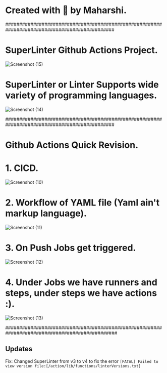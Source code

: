 # Created with 💌 by Maharshi.
###############################################################################################




# SuperLinter Github Actions Project.
![Screenshot (15)](https://github.com/Maharshibhatnagar/SuperLinter-Github-Actions/assets/119435144/5162dfc2-f29a-40da-ac25-7615c6b50a18)

# SuperLinter or Linter Supports wide variety of programming languages.
![Screenshot (14)](https://github.com/Maharshibhatnagar/SuperLinter-Github-Actions/assets/119435144/dc97b5e1-e9dd-45d2-b61b-9116149aece6)




###############################################################################################



# Github Actions Quick Revision.

# 1. CICD.
![Screenshot (10)](https://github.com/Maharshibhatnagar/SuperLinter-Github-Actions/assets/119435144/23fd0372-d93b-40ac-a4b6-4617386c994e)

# 2. Workflow of YAML file (Yaml ain't markup language).
![Screenshot (11)](https://github.com/Maharshibhatnagar/SuperLinter-Github-Actions/assets/119435144/4c856d11-0c8c-4cd9-851a-5dd1a8a23713)

# 3. On Push Jobs get triggered.
![Screenshot (12)](https://github.com/Maharshibhatnagar/SuperLinter-Github-Actions/assets/119435144/f7656068-f82f-410d-9196-02afb0af60c8)

# 4. Under Jobs we have runners and steps, under steps we have actions :).
![Screenshot (13)](https://github.com/Maharshibhatnagar/SuperLinter-Github-Actions/assets/119435144/dffef9d2-7fc7-45e5-8b6d-cc289405ca12)




################################################################################################





## Updates
Fix: Changed SuperLinter from v3 to v4 to fix the error `[FATAL] Failed to view version file:[/action/lib/functions/linterVersions.txt]`

